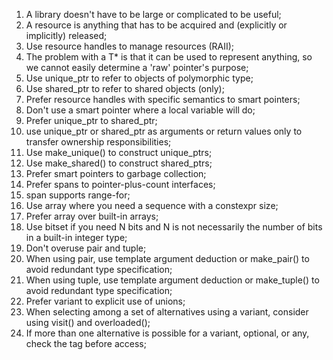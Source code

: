 1. A library doesn't have to be large or complicated to be useful;
2. A resource is anything that has to be acquired and (explicitly or implicitly) released;
3. Use resource handles to manage resources (RAII);
4. The problem with a T* is that it can be used to represent anything, so we cannot easily determine a 'raw' pointer's purpose;
5. Use unique_ptr to refer to objects of polymorphic type;
6. Use shared_ptr to refer to shared objects (only);
7. Prefer resource handles with specific semantics to smart pointers;
8. Don't use a smart pointer where a local variable will do;
9. Prefer unique_ptr to shared_ptr;
10. use unique_ptr or shared_ptr as arguments or return values only to transfer ownership responsibilities;
11. Use make_unique() to construct unique_ptrs;
12. Use make_shared() to construct shared_ptrs;
13. Prefer smart pointers to garbage collection;
14. Prefer spans to pointer-plus-count interfaces;
15. span supports range-for;
16. Use array where you need a sequence with a constexpr size;
17. Prefer array over built-in arrays;
18. Use bitset if you need N bits and N is not necessarily the number of bits in a built-in integer type;
19. Don't overuse pair and tuple;
20. When using pair, use template argument deduction or make_pair() to avoid redundant type specification;
21. When using tuple, use template argument deduction or make_tuple() to avoid redundant type specification;
22. Prefer variant to explicit use of unions;
23. When selecting among a set of alternatives using a variant, consider using visit() and overloaded();
24. If more than one alternative is possible for a variant, optional, or any, check the tag before access;